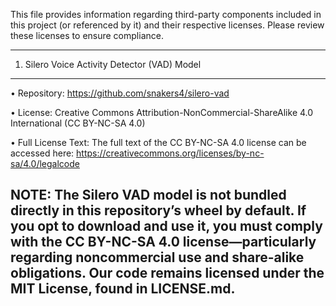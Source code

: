 
This file provides information regarding third-party components included in this
project (or referenced by it) and their respective licenses. Please review these
licenses to ensure compliance.

--------------------------------------------------------------------------------
1. Silero Voice Activity Detector (VAD) Model
--------------------------------------------------------------------------------
• Repository:
  https://github.com/snakers4/silero-vad

• License:
  Creative Commons Attribution-NonCommercial-ShareAlike 4.0 International
  (CC BY-NC-SA 4.0)

• Full License Text:
  The full text of the CC BY-NC-SA 4.0 license can be accessed here:
  https://creativecommons.org/licenses/by-nc-sa/4.0/legalcode


NOTE: The Silero VAD model is not bundled directly in this repository’s wheel
by default. If you opt to download and use it, you must comply with the CC
BY-NC-SA 4.0 license—particularly regarding noncommercial use and share-alike
obligations. Our code remains licensed under the MIT License, found in
LICENSE.md.
--------------------------------------------------------------------------------